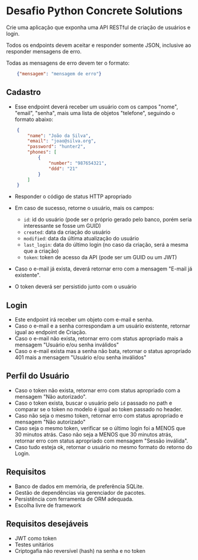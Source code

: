 # Desafio Python Concrete Solutions

Crie uma aplicação que exponha uma API RESTful de criação de usuários e login.

Todos os endpoints devem aceitar e responder somente JSON, inclusive ao responder mensagens de erro.

Todas as mensagens de erro devem ter o formato:

```json
    {"mensagem": "mensagem de erro"}
```

## Cadastro

* Esse endpoint deverá receber um usuário com os campos "nome", "email", "senha", mais uma lista de objetos "telefone", seguindo o formato abaixo:

```json
    {
        "name": "João da Silva",
        "email": "joao@silva.org",
        "password": "hunter2",
        "phones": [
            {
                "number": "987654321",
                "ddd": "21"
            }
        ]
    }
```

* Responder o código de status HTTP apropriado
* Em caso de sucesso, retorne o usuário, mais os campos:
    * `id`: id do usuário (pode ser o próprio gerado pelo banco, porém seria interessante se fosse um GUID)
    * `created`: data da criação do usuário
    * `modified`: data da última atualização do usuário
    * `last_login`: data do último login (no caso da criação, será a mesma que a criação)
    * `token`: token de acesso da API (pode ser um GUID ou um JWT)

* Caso o e-mail já exista, deverá retornar erro com a mensagem "E-mail já existente".
* O token deverá ser persistido junto com o usuário

## Login

* Este endpoint irá receber um objeto com e-mail e senha.
* Caso o e-mail e a senha correspondam a um usuário existente, retornar igual ao endpoint de Criação.
* Caso o e-mail não exista, retornar erro com status apropriado mais a mensagem "Usuário e/ou senha inválidos"
* Caso o e-mail exista mas a senha não bata, retornar o status apropriado 401 mais a mensagem "Usuário e/ou senha inválidos"

## Perfil do Usuário
* Caso o token não exista, retornar erro com status apropriado com a mensagem "Não autorizado".
* Caso o token exista, buscar o usuário pelo `id` passado no path e comparar se o token no modelo é igual ao token passado no header.
* Caso não seja o mesmo token, retornar erro com status apropriado e mensagem "Não autorizado"
* Caso seja o mesmo token, verificar se o último login foi a MENOS que 30 minutos atrás. Caso não seja a MENOS que 30 minutos atrás, retornar erro com status apropriado com mensagem "Sessão inválida".
* Caso tudo esteja ok, retornar o usuário no mesmo formato do retorno do Login.

## Requisitos
* Banco de dados em memória, de preferência SQLite.
* Gestão de dependências via gerenciador de pacotes.
* Persistência com ferramenta de ORM adequada.
* Escolha livre de framework

## Requisitos desejáveis
* JWT como token
* Testes unitários
* Criptogafia não reversível (hash) na senha e no token
